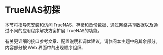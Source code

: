 # TrueNAS初探

本节将指导您安装和访问 TrueNAS、存储和备份数据、通过网络共享数据以及通过不同的应用程序解决方案扩展 TrueNAS的功能。

有关更详细的接口参考文章、配置说明和调优建议，请参阅本主题中的其余部分。 内容部分按 Web 界面中的出现顺序组织。

